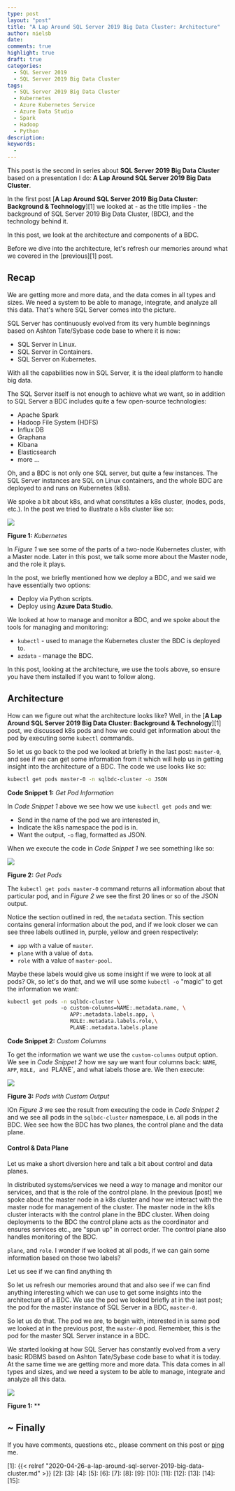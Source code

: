 ```yaml
---
type: post
layout: "post"
title: "A Lap Around SQL Server 2019 Big Data Cluster: Architecture"
author: nielsb
date: 
comments: true
highlight: true
draft: true
categories:
  - SQL Server 2019
  - SQL Server 2019 Big Data Cluster
tags:
  - SQL Server 2019 Big Data Cluster
  - Kubernetes
  - Azure Kubernetes Service
  - Azure Data Studio
  - Spark
  - Hadoop
  - Python
description: 
keywords:
  -   
---
```


This post is the second in series about **SQL Server 2019 Big Data Cluster** based on a presentation I do: **A Lap Around SQL Server 2019 Big Data Cluster**.

In the first post [**A Lap Around SQL Server 2019 Big Data Cluster: Background & Technology**][1] we looked at - as the title implies - the background of SQL Server 2019 Big Data Cluster, (BDC), and the technology behind it.

In this post, we look at the architecture and components of a BDC.

<!--more-->

Before we dive into the architecture, let's refresh our memories around what we covered in the [previous][1] post.

## Recap

We are getting more and more data, and the data comes in all types and sizes. We need a system to be able to manage, integrate, and analyze all this data. That's where SQL Server comes into the picture.

SQL Server has continuously evolved from its very humble beginnings based on Ashton Tate/Sybase code base to where it is now:

* SQL Server in Linux.
* SQL Server in Containers.
* SQL Server on Kubernetes.

With all the capabilities now in SQL Server, it is the ideal platform to handle big data.

The SQL Server itself is not enough to achieve what we want, so in addition to SQL Server a BDC includes quite a few open-source technologies:

* Apache Spark
* Hadoop File System (HDFS)
* Influx DB
* Graphana
* Kibana
* Elasticsearch
* more ...

Oh, and a BDC is not only one SQL server, but quite a few instances. The SQL Server instances are SQL on Linux containers, and the whole BDC are deployed to and runs on Kubernetes (k8s).

We spoke a bit about k8s, and what constitutes a k8s cluster, (nodes, pods, etc.). In the post we tried to illustrate a k8s cluster like so:

![](/images/posts/bdc-lap-around-bdc-kubernetes-1.png)

**Figure 1:** *Kubernetes*

In *Figure 1* we see some of the parts of a two-node Kubernetes cluster, with a Master node. Later in this post, we talk some more about the Master node, and the role it plays.

In the post, we briefly mentioned how we deploy a BDC, and we said we have essentially two options:

* Deploy via Python scripts.
* Deploy using **Azure Data Studio**.

We looked at how to manage and monitor a BDC, and we spoke about the tools for managing and monitoring:

* `kubectl` - used to manage the Kubernetes cluster the BDC is deployed to.
* `azdata` - manage the BDC.

In this post, looking at the architecture, we use the tools above, so ensure you have them installed if you want to follow along.

## Architecture

How can we figure out what the architecture looks like? Well, in the [**A Lap Around SQL Server 2019 Big Data Cluster: Background & Technology**][1] post, we discussed k8s pods and how we could get information about the pod by executing some `kubectl` commands.

So let us go back to the pod we looked at briefly in the last post: `master-0`, and see if we can get some information from it which will help us in getting insight into the architecture of a BDC. The code we use looks like so:

``` bash
kubectl get pods master-0 -n sqlbdc-cluster -o JSON
```
**Code Snippet 1:** *Get Pod Information*

In *Code Snippet 1* above we see how we use `kubectl get pods` and we:

* Send in the name of the pod we are interested in,
* Indicate the k8s namespace the pod is in.
* Want the output, `-o` flag, formatted as JSON.

When we execute the code in *Code Snippet 1* we see something like so:

![](/images/posts/bdc-lap-around-arch-pods1.png)

**Figure 2:** *Get Pods*

The `kubectl get pods master-0` command returns all information about that particular pod, and in *Figure 2* we see the first 20 lines or so of the JSON output.

Notice the section outlined in red, the `metadata` section. This section contains general information about the pod, and if we look closer we can see three labels outlined in, purple, yellow and green respectively: 

* `app` with a value of `master`.
* `plane` with a value of `data`.
* `role` with a value of `master-pool`.

Maybe these labels would give us some insight if we were to look at all pods? Ok, so let's do that, and we will use some `kubectl -o` "magic" to get the information we want:

```bash
kubectl get pods -n sqlbdc-cluster \ 
                 -o custom-columns=NAME:.metadata.name, \
                    APP:.metadata.labels.app, \
                    ROLE:.metadata.labels.role,\
                    PLANE:.metadata.labels.plane
```
**Code Snippet 2:** *Custom Columns*

To get the information we want we use the `custom-columns` output option. We see in *Code Snippet 2* how we say we want four columns back: `NAME`, `APP`, `ROLE, and `PLANE`, and what labels those are. We then execute:

![](/images/posts/bdc-lap-around-arch-roles-planes.png)

**Figure 3:** *Pods with Custom Output*

IOn *Figure 3* we see the result from executing the code in *Code Snippet 2* and we see all pods in the `sqlbdc-cluster` namespace, i.e. all pods in the BDC. Wee see how the BDC has two planes, the control plane and the data plane.

#### Control & Data Plane

Let us make a short diversion here and talk a bit about control and data planes.

In distributed systems/services we need a way to manage and monitor our services, and that is the role of the control plane. In the previous [post] we spoke about the master node in a k8s cluster and how we interact with the master node for management of the cluster. The master node in the k8s cluster interacts with the control plane in the BDC cluster. When doing deployments to the BDC the control plane acts as the coordinator and ensures services etc., are "spun up" in correct order. The control plane also handles monitoring of the BDC.



`plane`, and `role`. I wonder if we looked at all pods, if we can gain some information based on those two labels? 




Let us see if we can find anything th

So let us refresh our memories around that and also see if we can find anything interesting which we can use to get some insights into the architecture of a BDC. We use the pod we looked briefly at in the last post; the pod for the master instance of SQL Server in a BDC, `master-0`.






So let us do that. The pod we are, to begin with, interested in is same pod we looked at in the previous post, the `master-0` pod. Remember, this is the pod for the master SQL Server instance in a BDC. 



We started looking at how SQL Server has constantly evolved from a very basic RDBMS based on Ashton Tate/Sybase code base to what it is today. At the same time we are getting more and more data. This data comes in all types and sizes, and we need a system to be able to manage, integrate and analyze all this data.






![](/images/posts/<image_name_incl_ext>)

**Figure 1:** **

## ~ Finally

If you have comments, questions etc., please comment on this post or [ping][ma] me.

[ma]: mailto:niels.it.berglund@gmail.com
[mp]: https://blog.acolyer.org
[iq]: https://www.infoq.com/
[ew]: http://sqlonice.com/
[re]: http://blog.revolutionanalytics.com
[sqsk]: https://www.sqlskills.com
[ba]: https://twitter.com/bob_albright


<!--
  post reference
  [pkg1]: {{< relref "" >}}
-->  


[1]: {{< relref "2020-04-26-a-lap-around-sql-server-2019-big-data-cluster.md" >}}
[2]:
[3]:
[4]:
[5]:
[6]:
[7]:
[8]:
[9]:
[10]:
[11]:
[12]:
[13]:
[14]:
[15]:   

<!--
[series1]: <> [SQL Server R Services](/series/sql_server_2k16_r_services)
[series2]: <> [Install R Packages in SQL Server ML Services](/series/sql_server_ml_services_install_packages)
[series3]: <> [sp_execute_external_script and SQL Server Compute Context](/series/spees_and_sql_compute_context)
-->

<!--
[findstr]: <> findstr /I \<word_to_find\> *
-->
